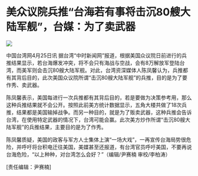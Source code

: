 # 美众议院兵推“台海若有事将击沉80艘大陆军舰”，台媒：为了卖武器

![](https://inews.gtimg.com/newsapp_bt/0/15783785934/1000)

中国台湾网4月25日讯
据台湾“中时新闻网”报道，根据美国众议院日前进行的兵推结果显示，若台海爆发冲突，将不会只有海战与空战，会有8万解放军登陆台湾，而美军则会击沉80艘大陆军舰。对此，台湾资深媒体人陈凤馨认为，兵推都有其背后目的，此次美国众议院所谓“击沉80艘大陆军舰”的兵推，目的是为了要作秀、卖武器。

陈凤馨表示，美国每进行一次兵推都有其背后目的，若是要做为决策参考用，那么这种兵推结果就不会公开。按照此前美方统计数据显示，五角大楼共做了18次兵推，结果都是美国输掉战争。而另一种目的，就是为了贩卖武器，这种兵推会告诉台湾，在使用特定武器的情况下，台湾可能会赢。此次美方炒作所谓“击沉80艘大陆军舰”的兵推结果，主要目的是为了作秀。

陈凤馨质疑，美国的政客与军方人士集体上演“一场大戏”，一再宣传台海局势很危险，并呼吁将台积电迁往美国，美媒甚至还报道，有台湾官员呼吁美国，不要再说台海危险，“以上种种，对台湾怎么会好？”（编辑/尹赛楠
审校/李柏涛）

[责任编辑：尹赛楠]

